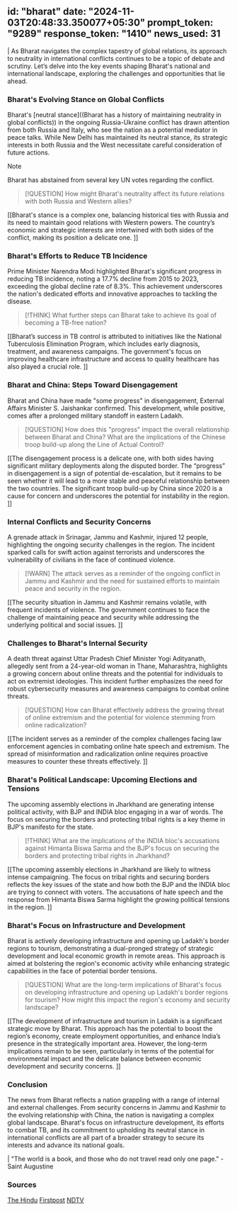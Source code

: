 
id: "bharat"
date: "2024-11-03T20:48:33.350077+05:30"
prompt_token: "9289"
response_token: "1410"
news_used: 31
------
|  As Bharat navigates the complex tapestry of global relations, its approach to neutrality in international conflicts continues to be a topic of debate and scrutiny. Let’s delve into the key events shaping Bharat's national and international landscape, exploring the challenges and opportunities that lie ahead.

###  Bharat's Evolving Stance on Global Conflicts

Bharat's [neutral stance]((Bharat has a history of maintaining neutrality in global conflicts)) in the ongoing Russia-Ukraine conflict has drawn attention from both Russia and Italy, who see the nation as a potential mediator in peace talks. While New Delhi has maintained its neutral stance, its strategic interests in both Russia and the West necessitate careful consideration of future actions.

> [!NOTE]
> Bharat has abstained from several key UN votes regarding the conflict. 

> [!QUESTION]
> How might Bharat's neutrality affect its future relations with both Russia and Western allies?

[[Bharat's stance is a complex one, balancing historical ties with Russia and its need to maintain good relations with Western powers. The country’s economic and strategic interests are intertwined with both sides of the conflict, making its position a delicate one. ]]

###  Bharat's Efforts to Reduce TB Incidence

Prime Minister Narendra Modi highlighted Bharat's significant progress in reducing TB incidence, noting a 17.7% decline from 2015 to 2023, exceeding the global decline rate of 8.3%. This achievement underscores the nation's dedicated efforts and innovative approaches to tackling the disease.

> [!THINK]
> What further steps can Bharat take to achieve its goal of becoming a TB-free nation?

[[Bharat’s success in TB control is attributed to initiatives like the National Tuberculosis Elimination Program, which includes early diagnosis, treatment, and awareness campaigns. The government's focus on improving healthcare infrastructure and access to quality healthcare has also played a crucial role. ]]

###  Bharat and China: Steps Toward Disengagement

Bharat and China have made "some progress" in disengagement, External Affairs Minister S. Jaishankar confirmed. This development, while positive, comes after a prolonged military standoff in eastern Ladakh. 

> [!QUESTION]
> How does this "progress" impact the overall relationship between Bharat and China?
> What are the implications of the Chinese troop build-up along the Line of Actual Control?

[[The disengagement process is a delicate one, with both sides having significant military deployments along the disputed border. The “progress” in disengagement is a sign of potential de-escalation, but it remains to be seen whether it will lead to a more stable and peaceful relationship between the two countries.  The significant troop build-up by China since 2020 is a cause for concern and underscores the potential for instability in the region. ]]

###  Internal Conflicts and Security Concerns

A grenade attack in Srinagar, Jammu and Kashmir, injured 12 people, highlighting the ongoing security challenges in the region. The incident sparked calls for swift action against terrorists and underscores the vulnerability of civilians in the face of continued violence.

> [!WARN]
>  The attack serves as a reminder of the ongoing conflict in Jammu and Kashmir and the need for sustained efforts to maintain peace and security in the region.

[[The security situation in Jammu and Kashmir remains volatile, with frequent incidents of violence. The government continues to face the challenge of maintaining peace and security while addressing the underlying political and social issues. ]]

###  Challenges to Bharat's Internal Security

A death threat against Uttar Pradesh Chief Minister Yogi Adityanath, allegedly sent from a 24-year-old woman in Thane, Maharashtra, highlights a growing concern about online threats and the potential for individuals to act on extremist ideologies. This incident further emphasizes the need for robust cybersecurity measures and awareness campaigns to combat online threats.

> [!QUESTION]
> How can Bharat effectively address the growing threat of online extremism and the potential for violence stemming from online radicalization?

[[The incident serves as a reminder of the complex challenges facing law enforcement agencies in combating online hate speech and extremism. The spread of misinformation and radicalization online requires proactive measures to counter these threats effectively. ]]

###  Bharat's Political Landscape:  Upcoming Elections and Tensions

The upcoming assembly elections in Jharkhand are generating intense political activity, with BJP and INDIA bloc engaging in a war of words. The focus on securing the borders and protecting tribal rights is a key theme in BJP's manifesto for the state.

> [!THINK]
> What are the implications of the INDIA bloc's accusations against Himanta Biswa Sarma and the BJP's focus on securing the borders and protecting tribal rights in Jharkhand?

[[The upcoming assembly elections in Jharkhand are likely to witness intense campaigning. The focus on tribal rights and securing borders reflects the key issues of the state and how both the BJP and the INDIA bloc are trying to connect with voters. The accusations of hate speech and the response from Himanta Biswa Sarma highlight the growing political tensions in the region. ]]

###  Bharat's Focus on Infrastructure and Development

Bharat is actively developing infrastructure and opening up Ladakh's border regions to tourism, demonstrating a dual-pronged strategy of strategic development and local economic growth in remote areas. This approach is aimed at bolstering the region's economic activity while enhancing strategic capabilities in the face of potential border tensions.

> [!QUESTION]
> What are the long-term implications of Bharat's focus on developing infrastructure and opening up Ladakh's border regions for tourism? How might this impact the region's economy and security landscape?

[[The development of infrastructure and tourism in Ladakh is a significant strategic move by Bharat. This approach has the potential to boost the region’s economy, create employment opportunities, and enhance India’s presence in the strategically important area. However, the long-term implications remain to be seen, particularly in terms of the potential for environmental impact and the delicate balance between economic development and security concerns. ]]

###  Conclusion

The news from Bharat reflects a nation grappling with a range of internal and external challenges. From security concerns in Jammu and Kashmir to the evolving relationship with China, the nation is navigating a complex global landscape. Bharat's focus on infrastructure development, its efforts to combat TB, and its commitment to upholding its neutral stance in international conflicts are all part of a broader strategy to secure its interests and advance its national goals.

| "The world is a book, and those who do not travel read only one page." - Saint Augustine

### Sources

[The Hindu](https://www.thehindu.com/)
[Firstpost](https://www.firstpost.com/)
[NDTV](https://www.ndtv.com/)


